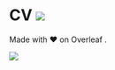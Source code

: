 # CV ![](https://img.shields.io/badge/Made%20with-LaTeX-1f425f.svg)

Made with ❤️ on Overleaf .

![](https://images.unsplash.com/photo-1563204996-8965f0a4a860?ixid=MnwxMjA3fDB8MHxwaG90by1wYWdlfHx8fGVufDB8fHx8&ixlib=rb-1.2.1&auto=format&fit=crop&w=934&q=80)

